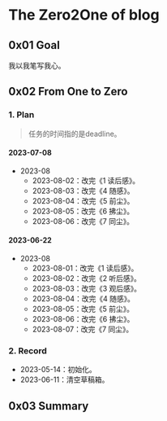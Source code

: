 # The Zero2One of blog

## 0x01 Goal

我以我笔写我心。

## 0x02 From One to Zero

### 1. Plan

> 任务的时间指的是deadline。

#### 2023-07-08

- 2023-08
  - 2023-08-02：改完《1 读后感》。
  - 2023-08-03：改完《4 随感》。
  - 2023-08-04：改完《5 前尘》。
  - 2023-08-05：改完《6 拂尘》。
  - 2023-08-06：改完《7 同尘》。

#### 2023-06-22

- 2023-08
  - 2023-08-01：改完《1 读后感》。
  - 2023-08-02：改完《2 听后感》。
  - 2023-08-03：改完《3 观后感》。
  - 2023-08-04：改完《4 随感》。
  - 2023-08-05：改完《5 前尘》。
  - 2023-08-06：改完《6 拂尘》。
  - 2023-08-07：改完《7 同尘》。

### 2. Record

- 2023-05-14：初始化。
- 2023-06-11：清空草稿箱。

## 0x03 Summary
